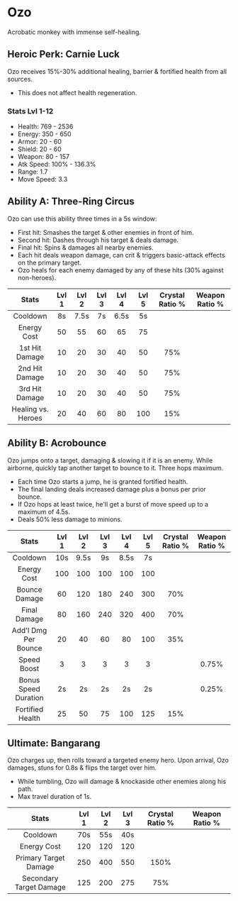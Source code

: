 # Ozo

Acrobatic monkey with immense self-healing.

## Heroic Perk: Carnie Luck

Ozo receives 15%-30% additional healing, barrier & fortified health from all sources.

* This does not affect health regeneration.

### Stats Lvl 1-12

* Health: 769 - 2536
* Energy: 350 - 650
* Armor: 20 - 60
* Shield: 20 - 60
* Weapon: 80 - 157
* Atk Speed: 100% - 136.3%
* Range: 1.7
* Move Speed: 3.3

## Ability A: Three-Ring Circus

Ozo can use this ability three times in a 5s window:

* First hit: Smashes the target & other enemies in front of him.
* Second hit: Dashes through his target & deals damage.
* Final hit: Spins & damages all nearby enemies.
* Each hit deals weapon damage, can crit & triggers basic-attack effects on the primary target.
* Ozo heals for each enemy damaged by any of these hits \(30% against non-heroes\).

| Stats | Lvl 1 | Lvl 2 | Lvl 3 | Lvl 4 | Lvl 5 | Crystal      Ratio % | Weapon     Ratio % |
| :---: | :---: | :---: | :---: | :---: | :---: | :---: | :---: |
| Cooldown | 8s | 7.5s | 7s | 6.5s | 5s |  |  |
| Energy       Cost | 50 | 55 | 60 | 65 | 75 |  |  |
| 1st Hit       Damage | 10 | 20 | 30 | 40 | 50 | 75% |  |
| 2nd Hit      Damage | 10 | 20 | 30 | 40 | 50 | 75% |  |
| 3rd Hit       Damage | 10 | 20 | 30 | 40 | 50 | 75% |  |
| Healing vs. Heroes | 20 | 40 | 60 | 80 | 100 | 15% |  |

## Ability B: Acrobounce

Ozo jumps onto a target, damaging & slowing it if it is an enemy. While airborne, quickly tap another target to bounce to it. Three hops maximum.

* Each time Ozo starts a jump, he is granted fortified health.
* The final landing deals increased damage plus a bonus per prior bounce.
* If Ozo hops at least twice, he'll get a burst of move speed up to a maximum of 4.5s.
* Deals 50% less damage to minions.

| Stats | Lvl 1 | Lvl 2 | Lvl 3 | Lvl 4 | Lvl 5 | Crystal      Ratio % | Weapon     Ratio % |
| :---: | :---: | :---: | :---: | :---: | :---: | :---: | :---: |
| Cooldown | 10s | 9.5s | 9s | 8.5s | 7s |  |  |
| Energy       Cost | 100 | 100 | 100 | 100 | 100 |  |  |
| Bounce      Damage | 60 | 120 | 180 | 240 | 300 | 70% |  |
| Final          Damage | 80 | 160 | 240 | 320 | 400 | 70% |  |
| Add'l Dmg Per            Bounce | 20 | 40 | 60 | 80 | 100 | 35% |  |
| Speed        Boost | 3 | 3 | 3 | 3 | 3 |  | 0.75% |
| Bonus        Speed       Duration | 2s | 2s | 2s | 2s | 2s |  | 0.25% |
| Fortified    Health | 25 | 50 | 75 | 100 | 125 | 15% |  |

## Ultimate: Bangarang

Ozo charges up, then rolls toward a targeted enemy hero. Upon arrival, Ozo damages, stuns for 0.8s & flips the target over him.

* While tumbling, Ozo will damage & knockaside other enemies along his path.
* Max travel duration of 1s.

| Stats | Lvl 1 | Lvl 2 | Lvl 3 | Crystal Ratio % | Weapon Ratio % |
| :---: | :---: | :---: | :---: | :---: | :---: |
| Cooldown | 70s | 55s | 40s |  |  |
| Energy Cost | 120 | 120 | 120 |  |  |
| Primary Target   Damage | 250 | 400 | 550 | 150% |  |
| Secondary          Target Damage | 125 | 200 | 275 | 75% |  |

